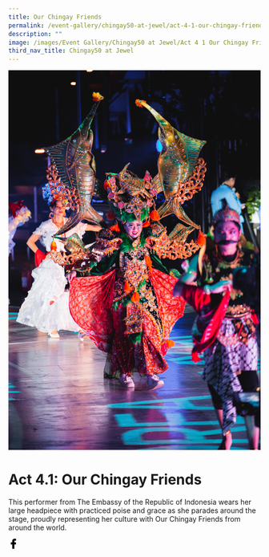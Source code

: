 ```yaml
---
title: Our Chingay Friends
permalink: /event-gallery/chingay50-at-jewel/act-4-1-our-chingay-friends/
description: ""
image: /images/Event Gallery/Chingay50 at Jewel/Act 4 1 Our Chingay Friends.jpg
third_nav_title: Chingay50 at Jewel
---
```


![Act 4.1: Our Chingay Friends](/images/Event%20Gallery/Chingay50%20at%20Jewel/Act%204%201%20Our%20Chingay%20Friends.jpg)

# **Act 4.1: Our Chingay Friends**
This performer from The Embassy of the Republic of Indonesia wears her large headpiece with practiced poise and grace as she parades around the stage, proudly representing her culture with Our Chingay Friends from around the world.

<a href="http://www.facebook.com/sharer.php?u=http://www.chingay.gov.sg/image/event-gallery/-act-4-1-our-chingay-friends" style="float:left;">
	<img src="/images/facebook.png" style="width:auto;height:20px;">
</a>